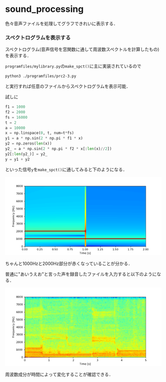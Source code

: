 # sound_processing

色々音声ファイルを処理してグラフできれいに表示する．

### スペクトログラムを表示する

スペクトログラム(音声信号を窓関数に通して周波数スペクトルを計算したもの)を表示する．

`programfiles/mylibrary.py`の`make_spct()`に主に実装されているので

```sh
python3 ./programfiles/prc2-3.py
```

と実行すれば任意のファイルからスペクトログラムを表示可能．

試しに

```python
f1 = 1000
f2 = 2000
fs = 16000
t = 2
a = 10000
x = np.linspace(0, t, num=t*fs)
y1 = a * np.sin(2 * np.pi * f1 * x)
y2 = np.zeros(len(x))
y2_ = a * np.sin(2 * np.pi * f2 * x[:len(x)//2])
y2[:len(y2_)] = y2_
y = y1 + y2
```

といった信号`y`を`make_spct()`に通してみると下のようになる．

![ex1](graphfiles/p22_spct.png)

ちゃんと1000Hzと2000Hz部分が赤くなっていることが分かる．

普通に"あいうえお"と言った声を録音したファイルを入力すると以下のようになる．

![ex2](graphfiles/p23_spct.png)

周波数成分が時間によって変化することが確認できる．